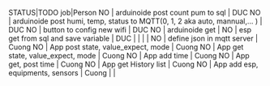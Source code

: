 STATUS|TODO job|Person
NO 	| arduinoide post count pum to sql  						|	DUC
NO 	| arduinoide post humi, temp, status to MQTT(0, 1, 2 aka auto, mannual,... )	|	DUC
NO	| button to config new wifi							|	DUC
NO	| arduinoide get 								|
NO	| esp get from sql and save variable						|	DUC
|
|
|
|
NO | define json in mqtt server            | Cuong
NO | App post state, value_expect, mode    | Cuong
NO | App get state, value_expect, mode     | Cuong
NO | App add time                          | Cuong
NO | App get, post time                    | Cuong
NO | App get History list                  | Cuong
NO | App add esp, equipments, sensors      | Cuong
|
|